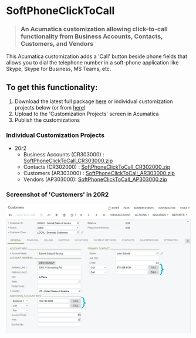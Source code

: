 # SoftPhoneClickToCall
> ### An Acumatica customization allowing click-to-call functionality from **Business Accounts**, **Contacts**, **Customers**, and **Vendors**

This Acumatica customization adds a 'Call' button beside phone fields that allows you to dial the telephone number in a soft-phone application like Skype, Skype for Business, MS Teams, etc.

## To get this functionality:
1. Download the latest full package [here](https://github.com/beardedmogul/Acumatica-SoftPhoneClickToCall/releases/download/20r2/SoftPhoneClickToCall.zip) or individual customization projects below (or from [here](20r2/))
1. Upload to the 'Customization Projects' screen in Acumatica
1. Publish the customizations

### Individual Customization Projects
* 20r2
  * Business Accounts (CR303000) : [SoftPhoneClickToCall_CR303000.zip](https://github.com/beardedmogul/Acumatica-SoftPhoneClickToCall/raw/master/20r2/SoftPhoneClickToCall_CR303000.zip)
  * Contacts (CR302000) : [SoftPhoneClickToCall_CR302000.zip](https://github.com/beardedmogul/Acumatica-SoftPhoneClickToCall/raw/master/20r2/SoftPhoneClickToCall_CR302000.zip)
  * Customers (AR303000) : [SoftPhoneClickToCall_AR303000.zip](https://github.com/beardedmogul/Acumatica-SoftPhoneClickToCall/raw/master/20r2/SoftPhoneClickToCall_AR303000.zip) 
  * Vendors (AP303000): [SoftPhoneClickToCall_AP303000.zip](https://github.com/beardedmogul/Acumatica-SoftPhoneClickToCall/raw/master/20r2/SoftPhoneClickToCall_AP303000.zip)

### Screenshot of 'Customers' in 20R2
![screenshot](/20r2/customerMaint.png)
